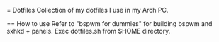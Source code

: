= Dotfiles
Collection of my dotfiles I use in my Arch PC.

== How to use
Refer to "bspwm for dummies" for building bspwm and sxhkd + panels.
Exec dotfiles.sh from $HOME directory.